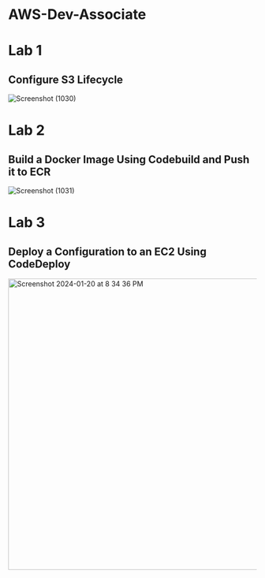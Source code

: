 # AWS-Dev-Associate

# Lab 1 
## Configure S3 Lifecycle
![Screenshot (1030)](https://github.com/network-charles/AWS-Dev-Associate/assets/30233365/e548688d-44ab-4452-8ca5-b2cb7083df5b)

# Lab 2
## Build a Docker Image Using Codebuild and Push it to ECR
![Screenshot (1031)](https://github.com/network-charles/AWS-Dev-Associate/assets/30233365/db654b24-806d-4e74-976c-e878559dff59)

# Lab 3
## Deploy a Configuration to an EC2 Using CodeDeploy
<img width="591" alt="Screenshot 2024-01-20 at 8 34 36 PM" src="https://github.com/network-charles/AWS-Dev-Associate/assets/30233365/c405238c-d875-4050-8fa1-bfd6f13af8c2">
